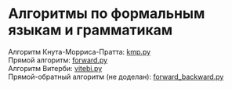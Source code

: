 # Алгоритмы по формальным языкам и грамматикам

Алгоритм Кнута-Морриса-Пратта: [kmp.py](/kmp.py)  
Прямой алгоритм: [forward.py](/forward.py)  
Алгоритм Витерби: [vitebi.py](/vitebi.py)  
Прямой-обратный алгоритм (не доделан): [forward_backward.py](/forward_backward.py)
